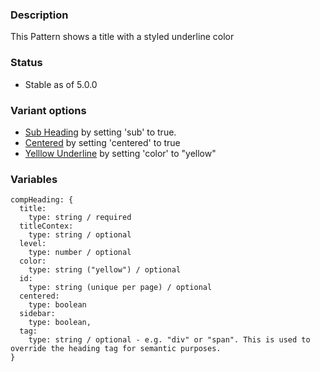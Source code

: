 ### Description
This Pattern shows a title with a styled underline color

### Status
* Stable as of 5.0.0

### Variant options
* [Sub Heading](./?p=atoms-comp-heading-subheading) by setting 'sub' to true.
* [Centered](./?p=atoms-comp-heading-centered) by setting 'centered' to true
* [Yelllow Underline](./?p=atoms-comp-heading-yellow) by setting 'color' to "yellow"

### Variables
~~~
compHeading: {
  title:
    type: string / required
  titleContex: 
    type: string / optional
  level:
    type: number / optional
  color:
    type: string ("yellow") / optional
  id:
    type: string (unique per page) / optional
  centered:
    type: boolean
  sidebar: 
    type: boolean,
  tag:
    type: string / optional - e.g. "div" or "span". This is used to override the heading tag for semantic purposes.
}
~~~

